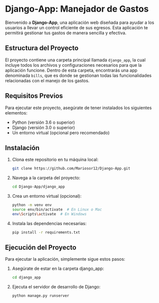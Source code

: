 # Django-App: Manejador de Gastos  

Bienvenido a **Django-App**, una aplicación web diseñada para ayudar a los usuarios a llevar un control eficiente de sus egresos. Esta aplicación te permitirá gestionar tus gastos de manera sencilla y efectiva.  

## Estructura del Proyecto  

El proyecto contiene una carpeta principal llamada `django_app`, la cual incluye todos los archivos y configuraciones necesarios para que la aplicación funcione. Dentro de esta carpeta, encontrarás una app denominada `bills`, que es donde se gestionan todas las funcionalidades relacionadas con el manejo de los gastos.  

## Requisitos Previos  

Para ejecutar este proyecto, asegúrate de tener instalados los siguientes elementos:  

- Python (versión 3.6 o superior)  
- Django (versión 3.0 o superior)  
- Un entorno virtual (opcional pero recomendado)  

## Instalación  

1. Clona este repositorio en tu máquina local:  

   ```bash  
   git clone https://github.com/Mariosor12/Django-App.git
2. Navega a la carpeta del proyecto:
   ```bash
   cd Django-App/django_app
3. Crea un entorno virtual (opcional):
   ```bash
   python -m venv env  
   source env/bin/activate  # En Linux o Mac  
   env\Scripts\activate  # En Windows
4. Instala las dependencias necesarias:
   ```bash
   pip install -r requirements.txt
   
## Ejecución del Proyecto
Para ejecutar la aplicación, simplemente sigue estos pasos:

1. Asegúrate de estar en la carpeta django_app:
   ```bash
   cd django_app
2. Ejecuta el servidor de desarrollo de Django:
   ```bash
   python manage.py runserver
